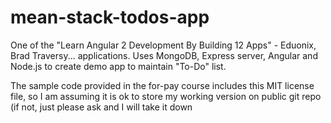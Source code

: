# mean-stack-todos-app
One of the "Learn Angular 2 Development By Building 12 Apps" - Eduonix, Brad Traversy... applications.
Uses MongoDB, Express server, Angular and Node.js to create demo app to maintain "To-Do" list.

The sample code provided in the for-pay course includes this MIT license file, so I am assuming it is ok to store my working version on public git repo (if not, just please ask and I will take it down
